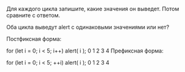 Для каждого цикла запишите, какие значения он выведет. Потом сравните с ответом.

Оба цикла выведут alert с одинаковыми значениями или нет?

Постфиксная форма:

for (let i = 0; i < 5; i++) alert( i );  0 1 2 3 4
Префиксная форма:

for (let i = 0; i < 5; ++i) alert( i );  0 1 2 3 4